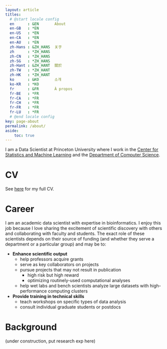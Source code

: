 ```yaml
---
layout: article
titles:
  # @start locale config
  en      : &EN       About
  en-GB   : *EN
  en-US   : *EN
  en-CA   : *EN
  en-AU   : *EN
  zh-Hans : &ZH_HANS  关于
  zh      : *ZH_HANS
  zh-CN   : *ZH_HANS
  zh-SG   : *ZH_HANS
  zh-Hant : &ZH_HANT  關於
  zh-TW   : *ZH_HANT
  zh-HK   : *ZH_HANT
  ko      : &KO       소개
  ko-KR   : *KO
  fr      : &FR       À propos
  fr-BE   : *FR
  fr-CA   : *FR
  fr-CH   : *FR
  fr-FR   : *FR
  fr-LU   : *FR
  # @end locale config
key: page-about
permalink: /about/
aside:
    toc: true
---
```



I am a Data Scientist at Princeton University where I work in the [Center for Statistics and Machine Learning](https://csml.princeton.edu/) and the [Department of Computer Science](https://www.cs.princeton.edu/).

# CV

See [here](/about/cv/) for my full CV.

# Career

I am an academic data scientist with expertise in bioinformatics. I enjoy this job because I love sharing the excitement of scientific discovery with others and collaborating with faculty and students. The exact role of these scientists depends on their source of funding (and whether they serve a department or a particular group) and may be to:

- **Enhance scientific output**
    - help professors acquire grants
    - serve as key collaborators on projects
    - pursue projects that may not result in publication 
        - high risk but high reward
        - optimizing routinely-used computational analyses
    - help wet labs and bench scientists analyze large datasets with high-performance computing clusters
- **Provide training in technical skills**
    - teach workshops on specific types of data analysis
    - consult individual graduate students or postdocs


# Background

(under construction, put research exp here)
